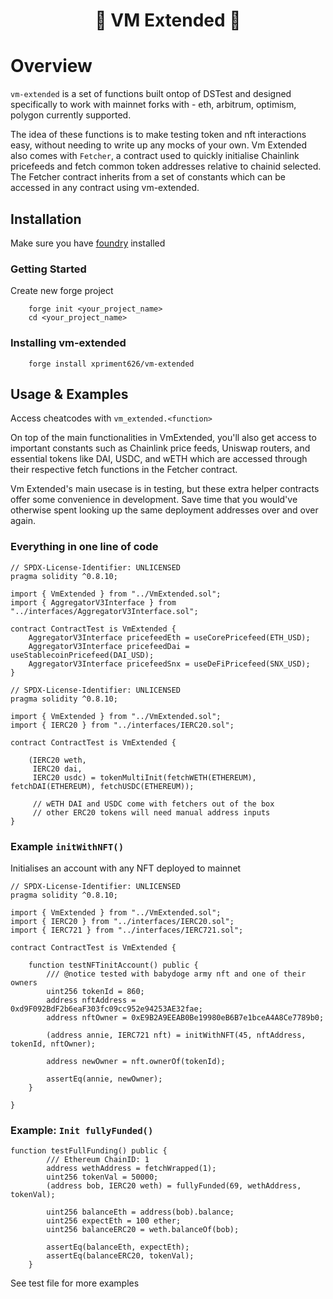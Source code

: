 <h1 align="center">🧪 VM Extended 🧪</h1>

# Overview

`vm-extended` is a set of functions built ontop of DSTest and designed specifically to work with mainnet forks with - eth, arbitrum, optimism, polygon currently supported.

The idea of these functions is to make testing token and nft interactions easy, without needing to write up any mocks of your own. Vm Extended also comes with `Fetcher`, a contract used to quickly initialise Chainlink pricefeeds and fetch common token addresses relative to chainid selected. The Fetcher contract inherits from a set of constants which can be accessed in any contract using vm-extended.

## Installation

Make sure you have [foundry](https://book.getfoundry.sh/getting-started/installation.html) installed

### Getting Started

Create new forge project

```shell
    forge init <your_project_name>
    cd <your_project_name>
```

### Installing vm-extended

```shell
    forge install xpriment626/vm-extended
```

## Usage & Examples

Access cheatcodes with `vm_extended.<function>`

On top of the main functionalities in VmExtended, you'll also get access to important constants such as Chainlink price feeds, Uniswap routers, and essential tokens like DAI, USDC, and wETH which are accessed through their respective fetch functions in the Fetcher contract.

Vm Extended's main usecase is in testing, but these extra helper contracts offer some convenience in development. Save time that you would've otherwise spent looking up the same deployment addresses over and over again.

### Everything in one line of code

```solidity
// SPDX-License-Identifier: UNLICENSED
pragma solidity ^0.8.10;

import { VmExtended } from "../VmExtended.sol";
import { AggregatorV3Interface } from "../interfaces/AggregatorV3Interface.sol";

contract ContractTest is VmExtended {
    AggregatorV3Interface pricefeedEth = useCorePricefeed(ETH_USD);
    AggregatorV3Interface pricefeedDai = useStablecoinPricefeed(DAI_USD);
    AggregatorV3Interface pricefeedSnx = useDeFiPricefeed(SNX_USD);
}
```

```solidity
// SPDX-License-Identifier: UNLICENSED
pragma solidity ^0.8.10;

import { VmExtended } from "../VmExtended.sol";
import { IERC20 } from "../interfaces/IERC20.sol";

contract ContractTest is VmExtended {

    (IERC20 weth,
     IERC20 dai,
     IERC20 usdc) = tokenMultiInit(fetchWETH(ETHEREUM), fetchDAI(ETHEREUM), fetchUSDC(ETHEREUM));

     // wETH DAI and USDC come with fetchers out of the box
     // other ERC20 tokens will need manual address inputs
}
```

### Example `initWithNFT()`

Initialises an account with any NFT deployed to mainnet

```solidity
// SPDX-License-Identifier: UNLICENSED
pragma solidity ^0.8.10;

import { VmExtended } from "../VmExtended.sol";
import { IERC20 } from "../interfaces/IERC20.sol";
import { IERC721 } from "../interfaces/IERC721.sol";

contract ContractTest is VmExtended {

    function testNFTinitAccount() public {
        /// @notice tested with babydoge army nft and one of their owners
        uint256 tokenId = 860;
        address nftAddress = 0xd9F092BdF2b6eaF303fc09cc952e94253AE32fae;
        address nftOwner = 0xE9B2A9EEAB0Be19980eB6B7e1bceA4A8Ce7789b0;

        (address annie, IERC721 nft) = initWithNFT(45, nftAddress, tokenId, nftOwner);

        address newOwner = nft.ownerOf(tokenId);

        assertEq(annie, newOwner);
    }

}
```

### Example: `Init fullyFunded()`

```solidity
function testFullFunding() public {
        /// Ethereum ChainID: 1
        address wethAddress = fetchWrapped(1);
        uint256 tokenVal = 50000;
        (address bob, IERC20 weth) = fullyFunded(69, wethAddress, tokenVal);

        uint256 balanceEth = address(bob).balance;
        uint256 expectEth = 100 ether;
        uint256 balanceERC20 = weth.balanceOf(bob);

        assertEq(balanceEth, expectEth);
        assertEq(balanceERC20, tokenVal);
    }
```

See test file for more examples
